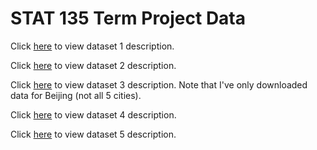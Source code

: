 # STAT 135 Term Project Data

Click [here](https://www.kaggle.com/c/house-prices-advanced-regression-techniques) to view dataset 1 description.

Click [here](https://www.kaggle.com/c/bike-sharing-demand) to view dataset 2 description.

Click [here](https://www.kaggle.com/uciml/pm25-data-for-five-chinese-cities) to view dataset 3 description. Note that I've only downloaded data for Beijing (not all 5 cities).

Click [here](https://www.kaggle.com/uciml/autompg-dataset) to view dataset 4 description.

Click [here](https://www.kaggle.com/uciml/german-credit) to view dataset 5 description.


